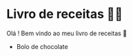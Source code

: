 # Livro de receitas :man_cook:

 Olá ! Bem vindo ao meu livro de receitas :wave:

- Bolo de chocolate